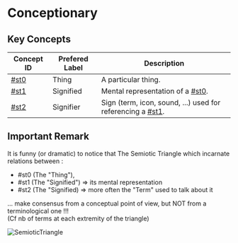 Conceptionary
=

Key Concepts
-
<table>
    <thead>
        <tr>
            <th>Concept ID</th>
            <th>Prefered Label</th>
            <th>Description</th>      
        </tr>
    </thead>
    <tbody>
        <tr>
            <td><a href="https://github.com/iPlumb3r/Th3Sr1b3Pr0j3ct/blob/master/1_Semantic/Conceptionary/%23st0_Thing.md">#st0</a></td>
            <td>Thing</td>
            <td>A particular thing.</td>
        </tr>
        <tr>
            <td><a href="https://github.com/iPlumb3r/Th3Sr1b3Pr0j3ct/blob/master/1_Semantic/Conceptionary/%23st1_Signified.md">#st1</a></td>
            <td>Signified</td>
            <td>Mental representation of a <a href="https://github.com/iPlumb3r/Th3Sr1b3Pr0j3ct/blob/master/1_Semantic/Conceptionary/%23st0_Thing.md">#st0</a>.</td>
        </tr>
        <tr>
            <td><a href="https://github.com/iPlumb3r/Th3Sr1b3Pr0j3ct/blob/master/1_Semantic/Conceptionary/%23st2_Signifier.md">#st2</a></td>
            <td>Signifier</td>
            <td>Sign (term, icon, sound, ...) used for referencing a <a href="https://github.com/iPlumb3r/Th3Sr1b3Pr0j3ct/blob/master/1_Semantic/Conceptionary/%23st1_Signified.md">#st1</a>.</td>
        </tr>
    </tbody>
</table>


Important Remark
-
It is funny (or dramatic) to notice that The Semiotic Triangle which incarnate relations between :
* #st0 (The "Thing"), 
* #st1 (The "Signified") => its mental representation 
* #st2 (The "Signified) => more often the "Term" used to talk about it  

... make consensus from a conceptual point of view, but NOT from a terminological one !!!   
(Cf nb of terms at each extremity of the triangle)   

![SemioticTriangle](https://github.com/iPlumb3r/Th3Sr1b3Pr0j3ct/blob/master/images/SemioticTriangle_NoConsensus.jpg)
